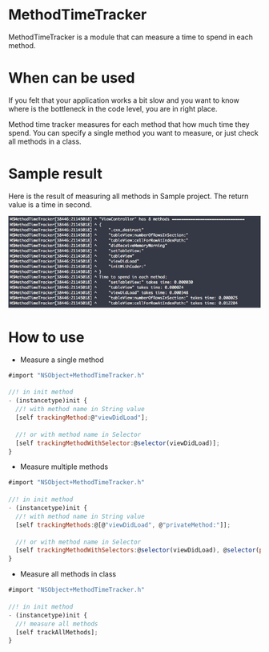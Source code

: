 # MethodTimeTracker 

MethodTimeTracker is a module that can measure a time to spend in each method.


# When can be used

If you felt that your application works a bit slow and you want to know where is the bottleneck in the code level, you are in right place. 

Method time tracker measures for each method that how much time they spend. 
You can specify a single method you want to measure, or just check all methods in a class.


# Sample result

Here is the result of measuring all methods in Sample project.
The return value is a time in second.

![sameple screenshot](/Resources/screenshot.png)


# How to use

* Measure a single method 
```javascript
#import "NSObject+MethodTimeTracker.h"

//! in init method
- (instancetype)init {
  //! with method name in String value
  [self trackingMethod:@"viewDidLoad"];
  
  //! or with method name in Selector
  [self trackingMethodWithSelector:@selector(viewDidLoad)];
}
```

* Measure multiple methods
```javascript
#import "NSObject+MethodTimeTracker.h"

//! in init method
- (instancetype)init {
  //! with method name in String value
  [self trackingMethods:@[@"viewDidLoad", @"privateMethod:"]];
  
  //! or with method name in Selector
  [self trackingMethodWithSelectors:@selector(viewDidLoad), @selector(privateMethod:), nil];
}
```

* Measure all methods in class
```javascript
#import "NSObject+MethodTimeTracker.h"

//! in init method
- (instancetype)init {
  //! measure all methods
  [self trackAllMethods];
}
```


